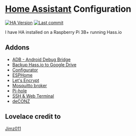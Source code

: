 # [Home Assistant](https://home-assistant.io/) Configuration

[![HA Version](https://img.shields.io/badge/Home%20Assistant-v0.101.0-informational?style=for-the-badge.svg)](https://github.com/home-assistant/home-assistant/releases)
[![Last commit](https://img.shields.io/github/last-commit/rosterloh/homeassistant-config.svg?style=plasticr.svg)](https://github.com/rosterloh/homeassistant-config/commits/master)

I have HA installed on a Raspberry Pi 3B+ running Hass.io

## Addons
- [ADB - Android Debug Bridge](https://github.com/hassio-addons/addon-adb)
- [Backup Hass.io to Google Drive](https://github.com/samccauley/addon-hassiogooglebackup)
- [Configurator](https://home-assistant.io/addons/configurator)
- [ESPHome](https://esphome.io/)
- [Let's Encrypt](https://home-assistant.io/addons/lets_encrypt/)
- [Mosquitto broker](https://home-assistant.io/addons/mosquitto/)
- [Pi-hole](https://github.com/hassio-addons/addon-pi-hole)
- [SSH & Web Terminal](https://github.com/hassio-addons/addon-ssh)
- [deCONZ](https://github.com/home-assistant/hassio-addons/tree/master/deconz)

## Lovelace credit to

[Jimz011](https://github.com/jimz011/homeassistant)